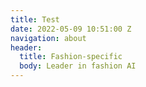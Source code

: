 ```yaml
---
title: Test
date: 2022-05-09 10:51:00 Z
navigation: about
header:
  title: Fashion-specific
  body: Leader in fashion AI
---
```


<p style="padding-left: 50px; font-style: italic;"> <script charset="utf-8" type="text/javascript" src="//js.hsforms.net/forms/shell.js"></script>
<script>
  hbspt.forms.create({
	region: "na1",
	portalId: "9442988",
	formId: "d833b04c-593c-4411-92c0-6fb8043f40e2"
});
</script> </p>